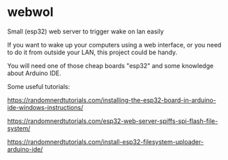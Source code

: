 # webwol
Small (esp32) web server to trigger wake on lan easily

If you want to wake up your computers using a web interface, or you need to do it from outside your LAN, this project could be handy.

You will need one of those cheap boards "esp32" and some knowledge about Arduino IDE.


Some useful tutorials:

https://randomnerdtutorials.com/installing-the-esp32-board-in-arduino-ide-windows-instructions/

https://randomnerdtutorials.com/esp32-web-server-spiffs-spi-flash-file-system/

https://randomnerdtutorials.com/install-esp32-filesystem-uploader-arduino-ide/
